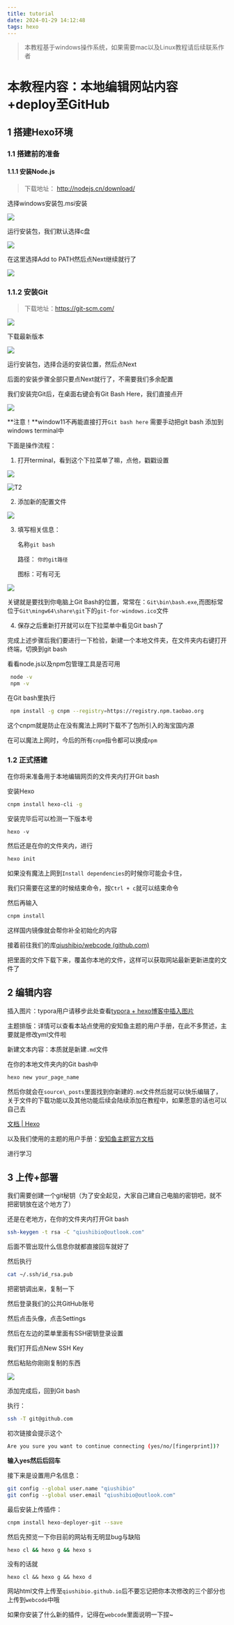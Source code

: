 ```yaml
---
title: tutorial
date: 2024-01-29 14:12:48
tags: hexo 
---
```


> 本教程基于windows操作系统，如果需要mac以及Linux教程请后续联系作者

# 本教程内容：本地编辑网站内容+deploy至GitHub

## 1 搭建Hexo环境

### 1.1 搭建前的准备

#### 1.1.1 安装Node.js

> 下载地址： http://nodejs.cn/download/

选择windows安装包.msi安装

![](https://cdn.jsdelivr.net/gh/kjhuanhao/blogcdn/gtd/Snipaste_2020-02-29_08-54-53.png)

运行安装包，我们默认选择c盘

![](https://cdn.jsdelivr.net/gh/kjhuanhao/blogcdn/gtd/Snipaste_2020-02-29_08-49-21.png)

在这里选择Add to PATH然后点Next继续就行了

![](https://cdn.jsdelivr.net/gh/kjhuanhao/blogcdn/gtd/Snipaste_2020-02-29_08-49-39.png)

### 1.1.2 安装Git

> 下载地址：https://git-scm.com/

![](https://cdn.jsdelivr.net/gh/kjhuanhao/blogcdn/gtd/Snipaste_2020-02-29_08-57-32.png)

下载最新版本

![](https://cdn.jsdelivr.net/gh/kjhuanhao/blogcdn/gtd/Snipaste_2020-02-29_09-01-49.png)

运行安装包，选择合适的安装位置，然后点Next

后面的安装步骤全部只要点Next就行了，不需要我们多余配置

我们安装完Git后，在桌面右键会有Git Bash Here，我们直接点开

![](https://i.loli.net/2020/02/29/s1YhxtEILOlk4Xz.png)

**注意！**window11不再能直接打开`Git bash here` 需要手动把git bash 添加到windows terminal中

下面是操作流程：

1. 打开terminal，看到这个下拉菜单了嘛，点他，戳戳设置

![](../images/tutorial/T1-1706516078794-5.png)

![T2](../images/tutorial/T2-1706516078794-6.png)



2. 添加新的配置文件

![](../images/tutorial/T3-1706516103494-9.png)

3. 填写相关信息：

   名称`git bash`     

   路径： `你的git路径 `     

   图标：可有可无  

![](../images/tutorial/T4-1706516113161-11.png)

关键就是要找到你电脑上Git Bash的位置，常常在：`Git\bin\bash.exe`,而图标常位于`Git\mingw64\share\git`下的`git-for-windows.ico`文件

4. 保存之后重新打开就可以在下拉菜单中看见Git bash了

完成上述步骤后我们要进行一下检验，新建一个本地文件夹，在文件夹内右键打开终端，切换到git bash

看看node.js以及npm包管理工具是否可用

```bash
 node -v
 npm -v
```

在Git bash里执行

```bash
 npm install -g cnpm --registry=https://registry.npm.taobao.org
```

这个cnpm就是防止在没有魔法上网时下载不了包所引入的淘宝国内源

在可以魔法上网时，今后的所有`cnpm`指令都可以换成`npm`

### 1.2 正式搭建

在你将来准备用于本地编辑网页的文件夹内打开Git bash

安装Hexo

```bash
cnpm install hexo-cli -g
```

安装完毕后可以检测一下版本号

~~~
hexo -v
~~~

然后还是在你的文件夹内，进行

```bash
hexo init
```

如果没有魔法上网到`Install dependencies`的时候你可能会卡住，

我们只需要在这里的时候结束命令，按`Ctrl + c`就可以结束命令

然后再输入

```bash
cnpm install
```

这样国内镜像就会帮你补全初始化的内容

接着前往我们的库[qiushibio/webcode (github.com)](https://github.com/qiushibio/webcode)

把里面的文件下载下来，覆盖你本地的文件，这样可以获取网站最新更新进度的文件了

## 2 编辑内容

插入图片：typora用户请移步此处查看[typora + hexo博客中插入图片 ](https://yinyoupoet.github.io/2019/09/03/hexo博客中插入图片/)

主题排版：详情可以查看本站点使用的安知鱼主题的用户手册，在此不多赘述，主要就是修改yml文件啦

新建文本内容：本质就是新建`.md`文件

在你的本地文件夹内的Git bash中

~~~bash
hexo new your_page_name
~~~

然后你就会在`source\_posts`里面找到你新建的`.md`文件然后就可以快乐编辑了，关于文件的下载功能以及其他功能后续会陆续添加在教程中，如果愿意的话也可以自己去

[文档 | Hexo](https://hexo.io/zh-cn/docs/)

以及我们使用的主题的用户手册：[安知鱼主题官方文档 ](https://docs.anheyu.com/)

进行学习

## 3 上传+部署



我们需要创建一个git秘钥（为了安全起见，大家自己建自己电脑的密钥吧，就不把密钥放在这个地方了）

还是在老地方，在你的文件夹内打开Git bash

```bash
ssh-keygen -t rsa -C "qiushibio@outlook.com"
```

后面不管出现什么信息你就都直接回车就好了

然后执行

```bash
cat ~/.ssh/id_rsa.pub
```

把密钥调出来，复制一下

然后登录我们的公共GitHub账号

然后点击头像，点击Settings

然后在左边的菜单里面有SSH密钥登录设置

我们打开后点New SSH Key

然后粘贴你刚刚复制的东西

![](https://cdn.jsdelivr.net/gh/kjhuanhao/blogcdn/img/Snipaste_2020-02-29_14-55-05.lakxr64606k.png)

添加完成后，回到Git bash

执行：

```bash
ssh -T git@github.com
```

初次链接会提示这个

```bash
Are you sure you want to continue connecting (yes/no/[fingerprint])? 
```

**输入yes然后后回车**

接下来是设置用户名信息：

```bash
git config --global user.name "qiushibio"
git config --global user.email "qiushibio@outlook.com"
```

最后安装上传插件：

```bash
cnpm install hexo-deployer-git --save
```

然后先预览一下你目前的网站有无明显bug与缺陷

```bash
hexo cl && hexo g && hexo s
```

没有的话就

```bas
hexo cl && hexo g && hexo d
```

网站html文件上传至`qiushibio.github.io`后不要忘记把你本次修改的三个部分也上传到`webcode`中哦

如果你安装了什么新的插件，记得在`webcode`里面说明一下捏~

